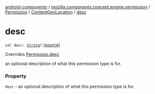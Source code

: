 [android-components](../../../index.md) / [mozilla.components.concept.engine.permission](../../index.md) / [Permission](../index.md) / [ContentGeoLocation](index.md) / [desc](./desc.md)

# desc

`val desc: `[`String`](https://kotlinlang.org/api/latest/jvm/stdlib/kotlin/-string/index.html)`?` [(source)](https://github.com/mozilla-mobile/android-components/blob/master/components/concept/engine/src/main/java/mozilla/components/concept/engine/permission/PermissionRequest.kt#L74)

Overrides [Permission.desc](../desc.md)

an optional description of what this permission type is for.

### Property

`desc` - an optional description of what this permission type is for.